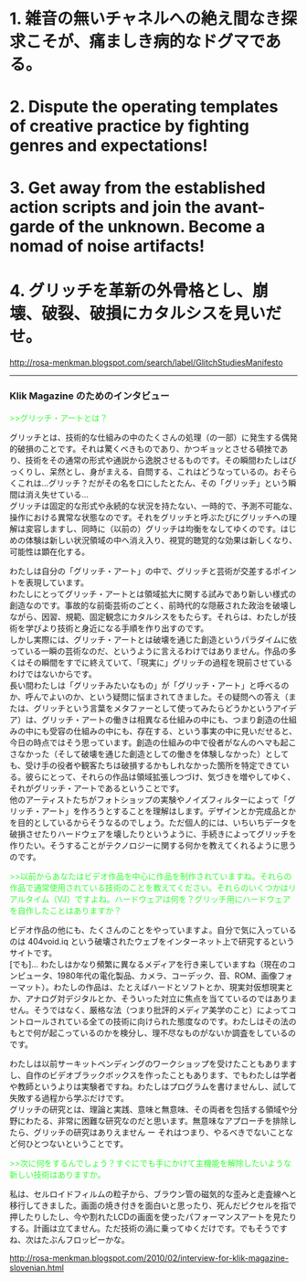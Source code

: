 # 1. 雑音の無いチャネルへの絶え間なき探求こそが、痛ましき病的なドグマである。

# 2. Dispute the operating templates of creative practice by fighting genres and expectations!

# 3. Get away from the established action scripts and join the avant-garde of the unknown. Become a nomad of noise artifacts!

# 4. グリッチを革新の外骨格とし、崩壊、破裂、破損にカタルシスを見いだせ。


<http://rosa-menkman.blogspot.com/search/label/GlitchStudiesManifesto>

----

### Klik Magazine のためのインタビュー

<span style="color: rgb(51, 255, 51);">>>グリッチ・アートとは？</span>

グリッチとは、技術的な仕組みの中のたくさんの処理（の一部）に発生する偶発的破損のことです。それは驚くべきものであり、かつギョッとさせる頓挫であり、技術をその通常の形式や通説から逸脱させるものです。その瞬間わたしはびっくりし、呆然とし、身がまえる、自問する、これはどうなっているの。おそらくこれは…グリッチ？だがその名を口にしたとたん、その「グリッチ」という瞬間は消え失せている…  
グリッチは固定的な形式や永続的な状況を持たない、一時的で、予測不可能な、操作における異常な状態なのです。それをグリッチと呼ぶたびにグリッチへの理解は変容しますし、同時に（以前の）グリッチは均衡をなしてゆくのです。はじめの体験は新しい状況領域の中へ消え入り、視覚的聴覚的な効果は新しくなり、可能性は顕在化する。

わたしは自分の「グリッチ・アート」の中で、グリッチと芸術が交差するポイントを表現しています。  
わたしにとってグリッチ・アートとは領域拡大に関する試みであり新しい様式の創造なのです。事故的な前衛芸術のごとく、前時代的な隠蔽された政治を破壊しながら、因習、規範、固定観念にカタルシスをもたらす。それらは、わたしが技術を学びより技術と身近になる手順を作り出すのです。  
しかし実際には、グリッチ・アートとは破壊を通じた創造というパラダイムに依っている一瞬の芸術なのだ、というように言えるわけではありません。作品の多くはその瞬間をすでに終えていて、「現実に」グリッチの過程を現前させているわけではないからです。  
長い間わたしは「グリッチみたいなもの」が「グリッチ・アート」と呼べるのか、呼んでよいのか、という疑問に悩まされてきました。その疑問への答え（または、グリッチという言葉をメタファーとして使ってみたらどうかというアイデア）は、グリッチ・アートの働きは相異なる仕組みの中にも、つまり創造の仕組みの中にも受容の仕組みの中にも、存在する、という事実の中に見いだせると、今日の時点ではそう思っています。創造の仕組みの中で役者がなんのヘマも起こさなかった（そして破壊を通じた創造としての働きを体験しなかった）としても、受け手の役者や観客たちは破損するかもしれなかった箇所を特定できている。彼らにとって、それらの作品は領域拡張しつづけ、気づきを増やしてゆく、それがグリッチ・アートであるということです。  
他のアーティストたちがフォトショップの実験やノイズフィルターによって「グリッチ・アート」を作ろうとすることを理解はします。デザインとか完成品とかを目的としているからそうなるのでしょう。ただ個人的には、いちいちデータを破損させたりハードウェアを壊したりというように、手続きによってグリッチを作りたい。そうすることがテクノロジーに関する何かを教えてくれるように思うのです。

<span style="color: rgb(51, 255, 51);">>>以前からあなたはビデオ作品を中心に作品を制作されていますね。それらの作品で通常使用されている技術のことを教えてください。それらのいくつかはリアルタイム（VJ）ですよね。ハードウェアは何を？グリッチ用にハードウェアを自作したことはありますか？</span>

ビデオ作品の他にも、たくさんのことをやっていますよ。自分で気に入っているのは 404void.iq という破壊されたウェブをインターネット上で研究するというサイトです。  
[でも]... わたしはかなり頻繁に異なるメディアを行き来していますね（現在のコンピュータ、1980年代の電化製品、カメラ、コーデック、音、ROM、画像フォーマット）。わたしの作品は、たとえばハードとソフトとか、現実対仮想現実とか、アナログ対デジタルとか、そういった対立に焦点を当てているのではありません。そうではなく、厳格な法（つまり批評的メディア美学のこと）によってコントロールされている全ての技術に向けられた態度なのです。わたしはその法のもとで何が起こっているのかを検分し、理不尽なものがないか調査をしているのです。

わたしは以前サーキットベンディングのワークショップを受けたこともありますし、自作のビデオブラックボックスを作ったこともあります、でもわたしは学者や教師というよりは実験者ですね。わたしはプログラムを書けませんし、試して失敗する過程から学ぶだけです。  
グリッチの研究とは、理論と実践、意味と無意味、その両者を包括する領域や分野にわたる、非常に困難な研究なのだと思います。無意味なアプローチを排除したら、グリッチの研究はありえません ー それはつまり、やるべきでないことなど何ひとつないということです。

<span style="color: rgb(51, 255, 51);">>>次に何をするんでしょう？すぐにでも手にかけて主機能を解除したいような新しい技術はありますか。</span>

私は、セルロイドフィルムの粒子から、ブラウン管の磁気的な歪みと走査線へと移行してきました。画面の焼き付きを面白いと思ったり、死んだピクセルを指で押したりしたし、今や割れたLCDの画面を使ったパフォーマンスアートを見たりする。計画は立てません。ただ技術の渦に乗ってゆくだけです。でもそうですね、次はたぶんフロッピーかな。

http://rosa-menkman.blogspot.com/2010/02/interview-for-klik-magazine-slovenian.html


